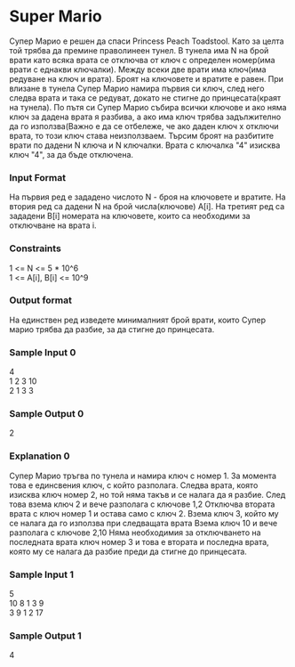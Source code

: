 # Super Mario

Супер Марио е решен да спаси Princess Peach Toadstool. Като за целта той трябва да премине праволинеен тунел. В тунела има N на брой врати като всяка врата се отключва от ключ с определен номер(има врати с еднакви ключалки). Между всеки две врати има ключ(има редуване на ключ и врата). Броят на ключовете и вратите е равен. При влизане в тунела Супер Марио намира първия си ключ, след него следва врата и така се редуват, докато не стигне до принцесата(краят на тунела). По пътя си Супер Марио събира всички ключове и ако няма ключ за дадена врата я разбива, а ако има ключ трябва задължително да го използва(Важно е да се отбележе, че ако даден ключ x отключи врата, то този ключ става неизползваем. Търсим броят на разбитите врати по дадени N ключа и N ключалки. Врата с ключалка "4" изисква ключ "4", за да бъде отключена.

### Input Format

На първия ред е зададено числото N - броя на ключовете и вратите. На втория ред са дадени N на брой числа(ключове) A[i]. На третият ред са зададени B[i] номерата на ключовете, които са необходими за отключване на врата i.

### Constraints

1 <= N <= 5 * 10^6 <br>
1 <= A[i], B[i] <= 10^9 

### Output format

На единствен ред изведете минималният брой врати, които Супер марио трябва да разбие, за да стигне до принцесата.

### Sample Input 0

4 <br>
1 2 3 10 <br>
2 1 3 3

### Sample Output 0

2

### Explanation 0

Супер Марио тръгва по тунела и намира ключ с номер 1. За момента това е единсвения ключ, с който разполага. Следва врата, която изисква ключ номер 2, но той няма такъв и се налага да я разбие. След това взема ключ 2 и вече разполага с ключове 1,2 Отключва втората врата с ключ номер 1 и остава само с ключ 2. Взема ключ 3, който му се налага да го използва при следващата врата Взема ключ 10 и вече разполага с ключове 2,10 Няма необходимия за отключването на последната врата ключ номер 3 и това е втората и последна врата, която му се налага да разбие преди да стигне до принцесата.

### Sample Input 1

5 <br>
10 8 1 3 9 <br>
3 9 1 2 17

### Sample Output 1

4
